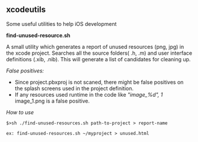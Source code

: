 xcodeutils
-----------

Some useful utilities to help iOS development

<b>find-unused-resource.sh </b>

A small utility which generates a report of unused resources (png, jpg) in the xcode project. Searches all the source folders( .h, .m) and user interface definitions (.xib, .nib). This will generate a list of candidates for cleaning up.

<i>False positives:</i> <br>
<ul>
<li>Since project.pbxproj is not scaned, there might be false positives on the splash screens used in the project definition. 
<li>If any resources used runtime in the code like <i>"image_%d", 1</i> image_1.png is a false positive.
</ul>

<i>How to use</i>
~~~
$>sh ./find-unused-resources.sh path-to-project > report-name

ex: find-unused-resources.sh ~/myproject > unused.html
~~~
